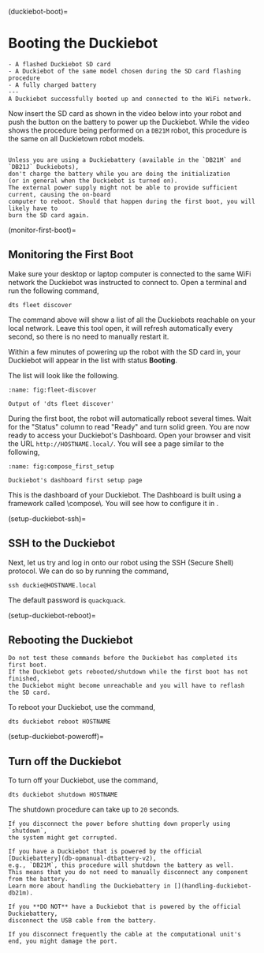 (duckiebot-boot)=
# Booting the Duckiebot

```{needget}
- A flashed Duckiebot SD card
- A Duckiebot of the same model chosen during the SD card flashing procedure
- A fully charged battery
---
A Duckiebot successfully booted up and connected to the WiFi network.
```


Now insert the SD card as shown in the video below into your robot and push the button on the 
battery to power up the Duckiebot. While the video shows the procedure being performed on 
a `DB21M` robot, this procedure is the same on all Duckietown robot models.

```{vimeo} 527364179
```

```{warning}
Unless you are using a Duckiebattery (available in the `DB21M` and `DB21J` Duckiebots), 
don't charge the battery while you are doing the initialization 
(or in general when the Duckiebot is turned on). 
The external power supply might not be able to provide sufficient current, causing the on-board 
computer to reboot. Should that happen during the first boot, you will likely have to 
burn the SD card again.
```


(monitor-first-boot)=
## Monitoring the First Boot

Make sure your desktop or laptop computer is connected to the same WiFi network the Duckiebot
was instructed to connect to.
Open a terminal and run the following command,

``` 
dts fleet discover
```

The command above will show a list of all the Duckiebots
reachable on your local network. Leave this tool open, it will refresh automatically every
second, so there is no need to manually restart it.

Within a few minutes of powering up the robot with the SD card in, your Duckiebot will appear
in the list with status **Booting**.

The list will look like the following.

```{figure} ../../_images/fleet_discover.jpg
:name: fig:fleet-discover

Output of 'dts fleet discover'
```

During the first boot, the robot will automatically reboot several times.
Wait for the "Status" column to read "Ready" and turn solid green.
You are now ready to access your Duckiebot's Dashboard.
Open your browser and visit the
URL `http://HOSTNAME.local/`. You will see a page similar to the following,

```{figure} ../../_images/compose_first_setup.png
:name: fig:compose_first_setup

Duckiebot's dashboard first setup page
```

This is the dashboard of your Duckiebot. The Dashboard is built using a
framework called \\compose\\. You will see how to configure it in [](duckiebot-dashboard-setup).


(setup-duckiebot-ssh)=
## SSH to the Duckiebot

Next, let us try and log in onto our robot using the SSH (Secure Shell) protocol. We can do
so by running the command,

    ssh duckie@HOSTNAME.local

The default password is `quackquack`.


(setup-duckiebot-reboot)=
## Rebooting the Duckiebot

```{warning}
Do not test these commands before the Duckiebot has completed its first boot. 
If the Duckiebot gets rebooted/shutdown while the first boot has not finished, 
the Duckiebot might become unreachable and you will have to reflash the SD card.
```

To reboot your Duckiebot, use the command,

    dts duckiebot reboot HOSTNAME


(setup-duckiebot-poweroff)=
## Turn off the Duckiebot 

To turn off your Duckiebot, use the command,

    dts duckiebot shutdown HOSTNAME

The shutdown procedure can take up to `20` seconds.

```{warning}
If you disconnect the power before shutting down properly using `shutdown`,
the system might get corrupted.
```

```{note}
If you have a Duckiebot that is powered by the official [Duckiebattery](db-opmanual-dtbattery-v2),
e.g., `DB21M`, this procedure will shutdown the battery as well.
This means that you do not need to manually disconnect any component from the battery. 
Learn more about handling the Duckiebattery in [](handling-duckiebot-db21m).

If you **DO NOT** have a Duckiebot that is powered by the official Duckiebattery, 
disconnect the USB cable from the battery.
```

```{warning}
If you disconnect frequently the cable at the computational unit's end, you might damage the port.
```
